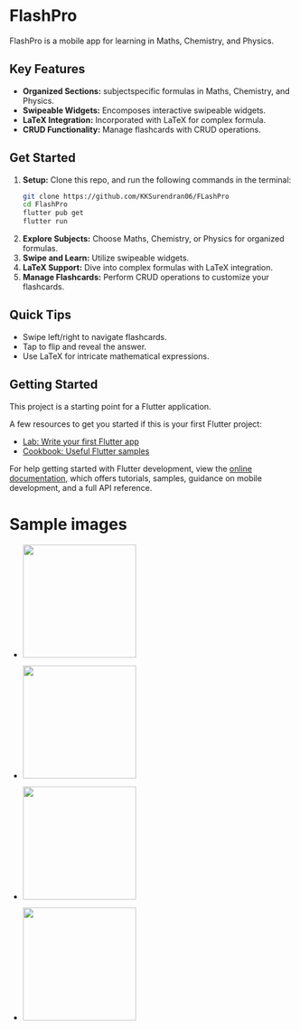 # FlashPro

FlashPro is a mobile app for learning in Maths, Chemistry, and Physics.

## Key Features
- **Organized Sections:** subjectspecific formulas in Maths, Chemistry, and Physics.
- **Swipeable Widgets:** Encomposes interactive swipeable widgets.
- **LaTeX Integration:** Incorporated with LaTeX for complex formula.
- **CRUD Functionality:** Manage flashcards with CRUD operations.

## Get Started
1. **Setup:** Clone this repo, and run the following commands in the terminal:
   ```bash
   git clone https://github.com/KKSurendran06/FLashPro
   cd FlashPro
   flutter pub get
   flutter run
   
2. **Explore Subjects:** Choose Maths, Chemistry, or Physics for organized formulas.
3. **Swipe and Learn:** Utilize swipeable widgets.
4. **LaTeX Support:** Dive into complex formulas with LaTeX integration.
5. **Manage Flashcards:** Perform CRUD operations to customize your flashcards.

## Quick Tips
- Swipe left/right to navigate flashcards.
- Tap to flip and reveal the answer.
- Use LaTeX for intricate mathematical expressions.

## Getting Started

This project is a starting point for a Flutter application.

A few resources to get you started if this is your first Flutter project:

- [Lab: Write your first Flutter app](https://docs.flutter.dev/get-started/codelab)
- [Cookbook: Useful Flutter samples](https://docs.flutter.dev/cookbook)

For help getting started with Flutter development, view the [online documentation](https://docs.flutter.dev/), which offers tutorials, samples, guidance on mobile development, and a full API reference.

# Sample images
- <img src='https://github.com/KKSurendran06/FLashPro/assets/137263515/3f9d0dd9-2aa5-4260-ab70-ed476cd71df5' width=200></img>

- <img src='https://github.com/KKSurendran06/FLashPro/assets/137263515/278e4569-1862-4c74-9bba-e0f75bfe91c7' width=200></img>

- <img src='https://github.com/KKSurendran06/FLashPro/assets/137263515/1b80fb43-ca08-4862-aecc-7a3627250068' width=200></img>

- <img src='https://github.com/KKSurendran06/FLashPro/assets/137263515/f672f957-08eb-40fd-94c2-bb970ff77721' width=200></img>



